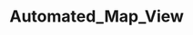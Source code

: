 # Automated_Map_View
<!DOCTYPE html>
<html>
<head>
	<title>GIS Animation Example - California</title>
	<link rel="stylesheet" href="https://cdnjs.cloudflare.com/ajax/libs/leaflet/1.7.1/leaflet.css" />
	<script src="https://cdnjs.cloudflare.com/ajax/libs/leaflet/1.7.1/leaflet.js"></script>
	<style>
		#map {
			height: 500px;
			width: 100%;
		}
	</style>
</head>
<body>
	<div id="map"></div>
	<script>
		var map = L.map('map').setView([37.5, -119], 6);

		L.tileLayer('https://{s}.tile.openstreetmap.org/{z}/{x}/{y}.png', {
			maxZoom: 18,
			attribution: 'Map data &copy; <a href="https://www.openstreetmap.org/">OpenStreetMap</a> contributors, ' +
				'<a href="https://creativecommons.org/licenses/by-sa/2.0/">CC-BY-SA</a>, ' +
				'Imagery © <a href="https://www.mapbox.com/">Mapbox</a>',
			id: 'mapbox.streets'
		}).addTo(map);

		var california = L.geoJSON(null, {
			style: {
				color: "red",
				fillOpacity: 0.1
			}
		}).addTo(map);

		var url = "https://raw.githubusercontent.com/codeforamerica/click_that_hood/master/public/data/california-counties.geojson";

		fetch(url)
			.then(function(response) {
				return response.json();
			})
			.then(function(data) {
				california.addData(data);
				animateCounties(data.features);
			});

		function animateCounties(counties) {
			var i = 0;

			function animateMarker() {
				if (i < counties.length) {
					var bounds = L.geoJSON(counties[i]).getBounds();
					map.fitBounds(bounds);
					i++;
					setTimeout(animateMarker, 2000);
				}
			}

			animateMarker();
		}
	</script>
</body>
</html>

